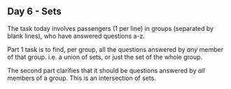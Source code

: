 Day 6 - Sets
----

The task today involves passengers (1 per line) in groups (separated by blank lines), who have answered questions a-z.

Part 1 task is to find, per group, all the questions answered by *any* member of that group. i.e. a union of sets, or just the set of the whole group.

The second part clarifies that it should be questions answered by *all* members of a group. This is an intersection of sets.
